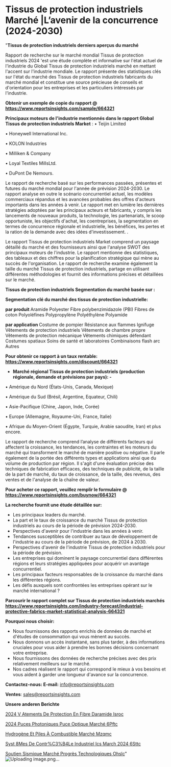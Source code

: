 # Tissus de protection industriels Marché |L’avenir de la concurrence (2024-2030)

"<strong>Tissus de protection industriels derniers aperçus du marché</strong>

Rapport de recherche sur le marché mondial Tissus de protection industriels 2024 'est une étude complète et informative sur l'état actuel de l'industrie du Global Tissus de protection industriels marché en mettant l'accent sur l'industrie mondiale. Le rapport présente des statistiques clés sur l'état du marché des Tissus de protection industriels fabricants du marché mondial et constitue une source précieuse de conseils et d'orientation pour les entreprises et les particuliers intéressés par l'industrie.

<strong>Obtenir un exemple de copie du rapport @ <a href=https://www.reportsinsights.com/sample/664321>https://www.reportsinsights.com/sample/664321</a></strong>

<strong>Principaux moteurs de l'industrie mentionnés dans le rapport Global Tissus de protection industriels Market</strong> :
• Teijin Limited

• Honeywell International Inc.

• KOLON Industries

• Milliken & Company

• Loyal Textiles MillsLtd.

• DuPont De Nemours.

Le rapport de recherche basé sur les performances passées, présentes et futures du marché mondial pour l'année de prévision 2024-2030. Le rapport analyse en outre le scénario concurrentiel actuel, les modèles commerciaux répandus et les avancées probables des offres d'acteurs importants dans les années à venir. Le rapport met en lumière les dernières stratégies adoptées par les principaux acteurs et fabricants, y compris les lancements de nouveaux produits, la technologie, les partenariats, le scoop opportuniste, les objectifs d'achat, les coentreprises, la segmentation en termes de concurrence régionale et industrielle, les bénéfices, les pertes et la ration de la demande avec des idées d'investissement. .

Le rapport Tissus de protection industriels Market comprend un paysage détaillé du marché et des fournisseurs ainsi que l'analyse SWOT des principaux moteurs de l'industrie. Le rapport mentionne des statistiques, des tableaux et des chiffres pour la planification stratégique qui mène au succès de l'organisation. Le rapport de recherche examine également la taille du marché Tissus de protection industriels, partage en utilisant différentes méthodologies et fournit des informations précises et détaillées sur le marché.

<strong>Tissus de protection industriels Segmentation du marché basée sur :</strong>

<strong> Segmentation clé du marché des tissus de protection industrielle: </strong>

<strong> par produit </strong>
Aramide
Polyester
Fibre polybenzimidazole (PBI)
Fibres de coton
Polyoléfines
Polypropylène
Polyéthylène
Polyamide

<strong> par application </strong>
Costume de pompier
Résistance aux flammes
Ignifuge
Vêtements de protection industriels
Vêtements de chambre propre
Vêtements de protection mécanique
Vêtements chimiques défendant
Costumes spatiaux
Soins de santé et laboratoires
Combinaisons flash arc
Autres

<strong>Pour obtenir ce rapport à un taux rentable: <a href=https://www.reportsinsights.com/discount/664321>https://www.reportsinsights.com/discount/664321</a></strong>
<ul>
  <li><strong>Marché régional Tissus de protection industriels (production régionale, demande et prévisions par pays): -</strong></li>
</ul>
• Amérique du Nord (États-Unis, Canada, Mexique)

• Amérique du Sud (Brésil, Argentine, Equateur, Chili)

• Asie-Pacifique (Chine, Japon, Inde, Corée)

• Europe (Allemagne, Royaume-Uni, France, Italie)

• Afrique du Moyen-Orient (Égypte, Turquie, Arabie saoudite, Iran) et plus encore.

Le rapport de recherche comprend l’analyse de différents facteurs qui affectent la croissance, les tendances, les contraintes et les moteurs du marché qui transforment le marché de manière positive ou négative. Il parle également de la portée des différents types et applications ainsi que du volume de production par région. Il s'agit d'une évaluation précise des techniques de fabrication efficaces, des techniques de publicité, de la taille de la part de marché, du taux de croissance, de la taille, des revenus, des ventes et de l'analyse de la chaîne de valeur.

<strong>Pour acheter ce rapport, veuillez remplir le formulaire @   <a href=https://www.reportsinsights.com/buynow/664321>https://www.reportsinsights.com/buynow/664321</a></strong>

<strong>La recherche fournit une étude détaillée sur:</strong>
<ul>
  <li>Les principaux leaders du marché.</li>
  <li>La part et le taux de croissance du marché Tissus de protection industriels au cours de la période de prévision 2024-2030.</li>
  <li>Perspectives d'avenir pour l'industrie dans les années à venir.</li>
  <li>Tendances susceptibles de contribuer au taux de développement de l'industrie au cours de la période de prévision, de 2024 à 2030.</li>
  <li>Perspectives d'avenir de l'industrie Tissus de protection industriels pour la période de prévision.</li>
  <li>Les entreprises qui dominent le paysage concurrentiel dans différentes régions et leurs stratégies appliquées pour acquérir un avantage concurrentiel.</li>
  <li>Les principaux facteurs responsables de la croissance du marché dans les différentes régions.</li>
  <li>Les défis auxquels sont confrontées les entreprises opérant sur le marché international ?</li>
</ul>

<strong>Parcourir le rapport complet sur Tissus de protection industriels marchés <a href=https://www.reportsinsights.com/industry-forecast/industrial-protective-fabrics-market-statistical-analysis-664321>https://www.reportsinsights.com/industry-forecast/industrial-protective-fabrics-market-statistical-analysis-664321</a></strong>

<strong>Pourquoi nous choisir:</strong>
<ul>
  <li>Nous fournissons des rapports enrichis de données de marché et d'études de consommation qui vous mènent au succès.</li>
  <li>Nous donnons un accès instantané, sans plus tarder, à des informations cruciales pour vous aider à prendre les bonnes décisions concernant votre entreprise.</li>
  <li>Nous fournissons des données de recherche précises avec des prix relativement meilleurs sur le marché.</li>
  <li>Nos cadres réalisent le rapport qui correspond le mieux à vos besoins et vous aident à garder une longueur d'avance sur la concurrence.</li>
</ul>
<strong>Contactez-nous:
</strong><strong>E-mail:</strong> <a href=mailto:info@reportsinsights.com>info@reportsinsights.com</a>

<strong>Ventes</strong>: <a href=mailto:sales@reportsinsights.com>sales@reportsinsights.com</a>

<strong>Unsere anderen Berichte</strong>

<a href=https://www.linkedin.com/pulse/2024-v%C3%AAtements-de-protection-en-fibre-daramide-isroc/>2024 V Atements De Protection En Fibre Daramide Isroc</a>

<a href=https://www.linkedin.com/pulse/2024-puces-photoniques-puce-optique-marché-6pftc/>2024 Puces Photoniques Puce Optique Marché 6Pftc</a>

<a href=https://www.linkedin.com/pulse/hydrogène-et-piles-à-combustible-marché-mzqmc/>Hydrogène Et Piles À Combustible Marché Mzqmc</a>

<a href=https://www.linkedin.com/pulse/syst%C3%A8mes-de-contr%C3%B4le-industriel-ics-march%C3%A9-2024-6sttc/>Syst 8Mes De Contr%C3%B4Le Industriel Ics March 2024 6Sttc</a>

<a href=https://www.linkedin.com/pulse/soutien-sismique-marché-progrès-technologiques-ohslc/>Soutien Sismique Marché Progrès Technologiques Ohslc</a>"
![Uploading image.png…]()
